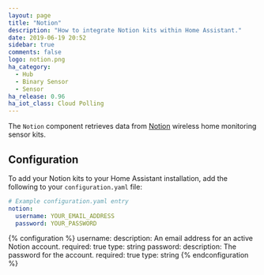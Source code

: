 ```yaml
---
layout: page
title: "Notion"
description: "How to integrate Notion kits within Home Assistant."
date: 2019-06-19 20:52
sidebar: true
comments: false
logo: notion.png
ha_category:
  - Hub
  - Binary Sensor
  - Sensor
ha_release: 0.96
ha_iot_class: Cloud Polling
---
```


The `Notion` component retrieves data from [Notion](https://getnotion.com) wireless
home monitoring sensor kits.

## Configuration

To add your Notion kits to your Home Assistant installation, add the following to your
`configuration.yaml` file:

```yaml
# Example configuration.yaml entry
notion:
  username: YOUR_EMAIL_ADDRESS
  password: YOUR_PASSWORD
```

{% configuration %}
username:
  description: An email address for an active Notion account.
  required: true
  type: string
password:
  description: The password for the account.
  required: true
  type: string
{% endconfiguration %}
